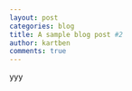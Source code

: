 ```yaml
---
layout: post
categories: blog
title: A sample blog post #2
author: kartben
comments: true
---
```

yyy